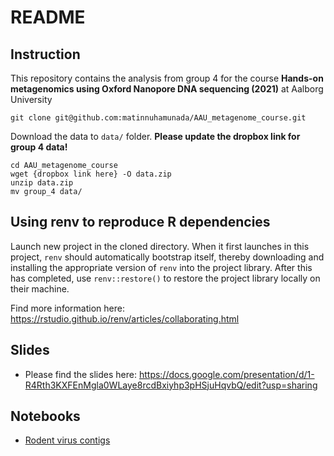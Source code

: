 # README

## Instruction
This repository contains the analysis from group 4 for the course **Hands-on metagenomics using Oxford Nanopore DNA sequencing (2021)** at Aalborg University

```{bash}
git clone git@github.com:matinnuhamunada/AAU_metagenome_course.git
```

Download the data to `data/` folder. **Please update the dropbox link for group 4 data!**

```{bash}
cd AAU_metagenome_course
wget {dropbox link here} -O data.zip
unzip data.zip
mv group_4 data/
```

## Using renv to reproduce R dependencies

Launch new project in the cloned directory. When it first launches in this project, `renv` should automatically bootstrap itself, thereby downloading and installing the appropriate version of `renv` into the project library. After this has completed, use `renv::restore()` to restore the project library locally on their machine.

Find more information here: https://rstudio.github.io/renv/articles/collaborating.html

## Slides
- Please find the slides here: https://docs.google.com/presentation/d/1-R4Rth3KXFEnMgla0WLaye8rcdBxiyhp3pHSjuHqvbQ/edit?usp=sharing 

## Notebooks
- [Rodent virus contigs](https://htmlpreview.github.io/?https://github.com/matinnuhamunada/AAU_metagenome_course/blob/main/2021-12-09_matinnu-analysis.html)
